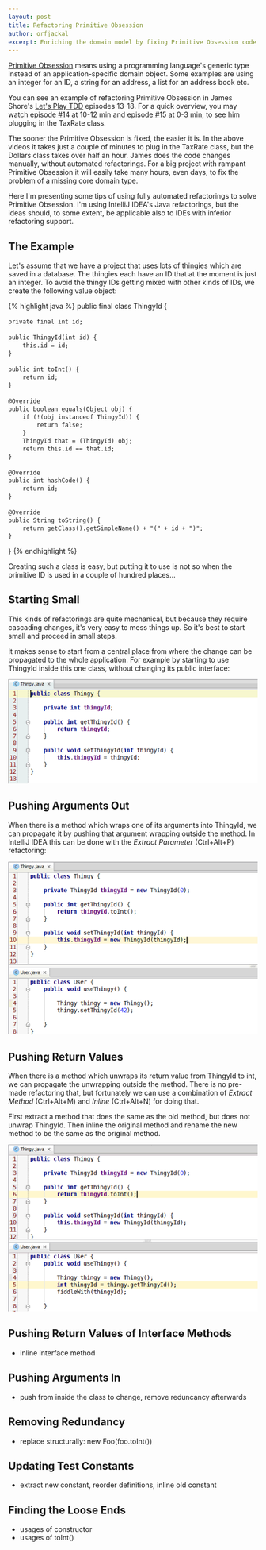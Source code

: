 ```yaml
---
layout: post
title: Refactoring Primitive Obsession
author: orfjackal
excerpt: Enriching the domain model by fixing Primitive Obsession code smells requires careful refactoring in small steps. Here I'm presenting some tips for doing that almost fully with automated refactorings, making it much faster and safer to do.
---
```


[Primitive Obsession](http://www.jamesshore.com/Blog/PrimitiveObsession.html) means using a programming language's generic type instead of an application-specific domain object. Some examples are using an integer for an ID, a string for an address, a list for an address book etc.

You can see an example of refactoring Primitive Obsession in James Shore's [Let's Play TDD](http://www.jamesshore.com/Blog/Lets-Play) episodes 13-18. For a quick overview, you may watch [episode #14](http://www.jamesshore.com/Blog/Lets-Play/Episode-14.html) at 10-12 min and [episode #15](http://www.jamesshore.com/Blog/Lets-Play/Episode-15.html) at 0-3 min, to see him plugging in the TaxRate class.

The sooner the Primitive Obsession is fixed, the easier it is. In the above videos it takes just a couple of minutes to plug in the TaxRate class, but the Dollars class takes over half an hour. James does the code changes manually, without automated refactorings. For a big project with rampant Primitive Obsession it will easily take many hours, even days, to fix the problem of a missing core domain type.

Here I'm presenting some tips of using fully automated refactorings to solve Primitive Obsession. I'm using IntelliJ IDEA's Java refactorings, but the ideas should, to some extent, be applicable also to IDEs with inferior refactoring support.


## The Example

Let's assume that we have a project that uses lots of thingies which are saved in a database. The thingies each have an ID that at the moment is just an integer. To avoid the thingy IDs getting mixed with other kinds of IDs, we create the following value object:

{% highlight java %}
public final class ThingyId {

    private final int id;

    public ThingyId(int id) {
        this.id = id;
    }

    public int toInt() {
        return id;
    }

    @Override
    public boolean equals(Object obj) {
        if (!(obj instanceof ThingyId)) {
            return false;
        }
        ThingyId that = (ThingyId) obj;
        return this.id == that.id;
    }

    @Override
    public int hashCode() {
        return id;
    }

    @Override
    public String toString() {
        return getClass().getSimpleName() + "(" + id + ")";
    }
}
{% endhighlight %}

Creating such a class is easy, but putting it to use is not so when the primitive ID is used in a couple of hundred places...


## Starting Small

This kinds of refactorings are quite mechanical, but because they require cascading changes, it's very easy to mess things up. So it's best to start small and proceed in small steps.

It makes sense to start from a central place from where the change can be propagated to the whole application. For example by starting to use ThingyId inside this one class, without changing its public interface:

![Animation](/img/refactoring-primitive-obsession/start.gif)


## Pushing Arguments Out

When there is a method which wraps one of its arguments into ThingyId, we can propagate it by pushing that argument wrapping outside the method. In IntelliJ IDEA this can be done with the *Extract Parameter* (Ctrl+Alt+P) refactoring:

![Animation](/img/refactoring-primitive-obsession/push-args-out.gif)


## Pushing Return Values

When there is a method which unwraps its return value from ThingyId to int, we can propagate the unwrapping outside the method. There is no pre-made refactoring that, but fortunately we can use a combination of *Extract Method* (Ctrl+Alt+M) and *Inline* (Ctrl+Alt+N) for doing that.

First extract a method that does the same as the old method, but does not unwrap ThingyId. Then inline the original method and rename the new method to be the same as the original method.

![Animation](/img/refactoring-primitive-obsession/push-retval.gif)


## Pushing Return Values of Interface Methods

- inline interface method


## Pushing Arguments In

- push from inside the class to change, remove reduncancy afterwards


## Removing Redundancy

- replace structurally: new Foo(foo.toInt())


## Updating Test Constants

- extract new constant, reorder definitions, inline old constant


## Finding the Loose Ends

- usages of constructor
- usages of toInt()
